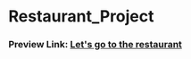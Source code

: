 # Restaurant_Project


### Preview Link: [Let's go to the restaurant](https://restaurant-project.netlify.com/)
